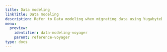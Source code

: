 ```yaml
---
title: Data modeling
linkTitle: Data modeling
description: Refer to Data modeling when migrating data using YugabyteDB Voyager and suggested workarounds.
menu:
  preview:
    identifier: data-modeling-voyager
    parent: reference-voyager
type: docs
---
```

